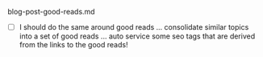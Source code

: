 blog-post-good-reads.md

* [ ] I should do the same around good reads ... consolidate similar topics into a set of good reads ... auto service some seo tags that are derived from the links to the good reads!